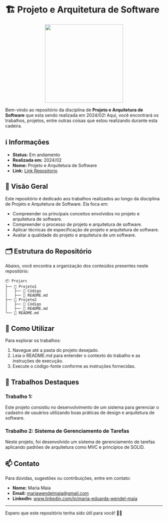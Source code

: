 # 🏗️ Projeto e Arquitetura de Software
<div align="center">
 <img height=250 width=250 src="https://media.tenor.com/6JptszQgCnkAAAAi/text-work.gif">
</div>

Bem-vindo ao repositório da disciplina de **Projeto e Arquitetura de Software** que esta sendo realizada em 2024/02! Aqui, você encontrará os trabalhos, projetos, entre outras coisas que estou realizando durante esta cadeira.

## ℹ️ Informações

- **Status:** Em andamento
- **Realizada em:** 2024/02
- **Nome:** Projeto e Arquitetura de Software
- **Link:** [Link Repositorio](https://github.com/DudaWendelMaia/Projarc.git)

## 🌟 Visão Geral

Este repositório é dedicado aos trabalhos realizados ao longo da disciplina de Projeto e Arquitetura de Software. Ela foca em:

- Compreender os principais conceitos envolvidos no projeto e arquitetura de software.
- Compreender o processo de projeto e arquitetura de software.
- Aplicar técnicas de especificação de projeto e arquitetura de software.
- Avaliar a qualidade do projeto e arquitetura de um software. 

## 🗂️ Estrutura do Repositório

Abaixo, você encontra a organização dos conteúdos presentes neste repositório:

```
📦 Projarc
├── 📁 Projeto1
│   ├── 📁 Código
│   ├── 📄 README.md
├── 📁 Projeto2
│   ├── 📁 Código
│   ├── 📄 README.md
└── 📄 README.md
```

## 🔧 Como Utilizar

Para explorar os trabalhos:

1. Navegue até a pasta do projeto desejado.
2. Leia o README.md para entender o contexto do trabalho e as instruções de execução.
3. Execute o código-fonte conforme as instruções fornecidas.

## 🚀 Trabalhos Destaques

### Trabalho 1: 
Este projeto consistiu no desenvolvimento de um sistema para gerenciar o cadastro de usuários utilizando boas práticas de design e arquitetura de software.

### Trabalho 2: Sistema de Gerenciamento de Tarefas
Neste projeto, foi desenvolvido um sistema de gerenciamento de tarefas aplicando padrões de arquitetura como MVC e princípios de SOLID.

## 📫 Contato

Para dúvidas, sugestões ou contribuições, entre em contato:

- **Nome:** Maria Maia
- **Email:** mariawendelmaia@gmail.com
- **LinkedIn:** www.linkedin.com/in/maria-eduarda-wendel-maia

---

Espero que este repositório tenha sido útil para você!  🚀✨
